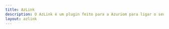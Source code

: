 ```yaml
---
title: AzLink
description: O AzLink é um plugin feito para a Azuriom para ligar o seu servidor ao seu site da Azuriom de uma forma fácil, rápida e segura.
layout: azlink
---
```

